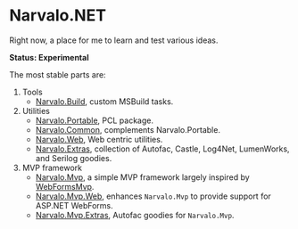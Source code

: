 Narvalo.NET
===========

Right now, a place for me to learn and test various ideas.

**Status: Experimental**

The most stable parts are:

1. Tools
    - [Narvalo.Build](https://github.com/chtoucas/Narvalo.NET/tree/master/src/Narvalo.Build),
      custom MSBuild tasks.
2. Utilities
    - [Narvalo.Portable](https://github.com/chtoucas/Narvalo.NET/tree/master/src/Narvalo.Portable),
      PCL package.    
    - [Narvalo.Common](https://github.com/chtoucas/Narvalo.NET/tree/master/src/Narvalo.Common), 
      complements Narvalo.Portable.
    - [Narvalo.Web](https://github.com/chtoucas/Narvalo.NET/tree/master/src/Narvalo.Web), 
      Web centric utilities.
    - [Narvalo.Extras](https://github.com/chtoucas/Narvalo.NET/tree/master/src/Narvalo.Extras), 
      collection of Autofac, Castle, Log4Net, LumenWorks, and Serilog goodies.
3. MVP framework
    - [Narvalo.Mvp](https://github.com/chtoucas/Narvalo.NET/tree/master/src/Narvalo.Mvp), 
      a simple MVP framework largely inspired by 
      [WebFormsMvp](https://github.com/webformsmvp/webformsmvp).
    - [Narvalo.Mvp.Web](https://github.com/chtoucas/Narvalo.NET/tree/master/src/Narvalo.Mvp.Web), 
      enhances `Narvalo.Mvp` to provide support for ASP.NET WebForms.                  
    - [Narvalo.Mvp.Extras](https://github.com/chtoucas/Narvalo.NET/tree/master/src/Narvalo.Mvp.Extras),
      Autofac goodies for `Narvalo.Mvp`.

